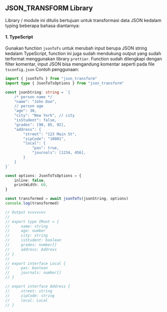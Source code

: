 ## JSON_TRANSFORM Library

Library / module ini ditulis bertujuan untuk transformasi data JSON kedalam typing beberapa bahasa diantarnya:

#### 1. TypeScript

Gunakan function `jsonToTs` untuk merubah input berupa JSON string kedalam TypeScript, function ini juga sudah mendukung output yang sudah terformat menggunakan library `prettier`. Function sudah dilengkapi dengan filter komentar, input JSON bisa mengandung komentar seperti pada file `tsconfig.json` Contoh penggunaan:

```ts
import { jsonToTs } from "json_transform"
import type { JsonToTsOptions } from "json_transform"

const jsonString: string = `{
    /* person name */
    "name": "John Doe",
    // person age
    "age": 30,
    "city": "New York", // city
    "isStudent": false,
    "grades": [90, 85, 92],
    "address": {
        "street": "123 Main St",
        "zipCode": "10001",
        "local": {
            "pas": true,
            "journals": [1234, 456],
        }
    }
}`

const options: JsonToTsOptions = {
    inline: false,
    printWidth: 60,
}

const transformed = await jsonToTs(jsonString, options)
console.log(transformed)

// Output vvvvvvvv
//
// export type IRoot = {
//     name: string
//     age: number
//     city: string
//     isStudent: boolean
//     grades: number[]
//     address: Address
// }
//
// export interface Local {
//     pas: boolean
//     journals: number[]
// }

// export interface Address {
//     street: string
//     zipCode: string
//     local: Local
// }
```
